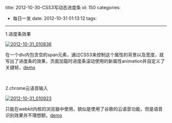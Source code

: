title: 2012-10-30-CSS3写动态进度条
id: 150
categories:
  - 每日一发
date: 2012-10-31 01:13:12
tags:
---

1.进度条效果

[![](http://www.laispace.com/wp-content/uploads/2012/10/2012-10-31_010836-300x199.png "2012-10-31_010836")](http://www.laispace.com/wp-content/uploads/2012/10/2012-10-31_010836.png)

在一个div内包含空的span元素，通过CSS3来控制这个属性的背景以及宽度，就写出了进度条的效果，页面加载时进度条滚动使用的新属性animation并自定义了关键帧，[demo](http://www.laispace.com/xiaospace/demo/2012-10-30/1.html)

&nbsp;

2.chrome云语音输入

[![](http://www.laispace.com/wp-content/uploads/2012/10/2012-10-31_010923.png "2012-10-31_010923")](http://www.laispace.com/wp-content/uploads/2012/10/2012-10-31_010923.png)

只能在webkit内核的浏览器中使用，貌似是使用了谷歌的云语音功能，但是语音识别效果并不理想额，[demo](http://www.laispace.com/xiaospace/demo/2012-10-30/2.html)